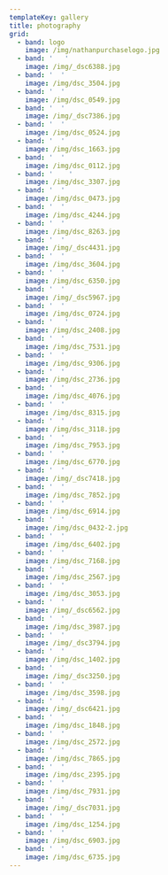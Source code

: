 ```yaml
---
templateKey: gallery
title: photography
grid:
  - band: logo
    image: /img/nathanpurchaselogo.jpg
  - band: '   '
    image: /img/_dsc6388.jpg
  - band: '  '
    image: /img/dsc_3504.jpg
  - band: '  '
    image: /img/dsc_0549.jpg
  - band: '  '
    image: /img/_dsc7386.jpg
  - band: '  '
    image: /img/dsc_0524.jpg
  - band: '  '
    image: /img/dsc_1663.jpg
  - band: '  '
    image: /img/dsc_0112.jpg
  - band: '    '
    image: /img/dsc_3307.jpg
  - band: '  '
    image: /img/dsc_0473.jpg
  - band: '  '
    image: /img/dsc_4244.jpg
  - band: '  '
    image: /img/dsc_8263.jpg
  - band: '  '
    image: /img/_dsc4431.jpg
  - band: '  '
    image: /img/dsc_3604.jpg
  - band: '  '
    image: /img/dsc_6350.jpg
  - band: '  '
    image: /img/_dsc5967.jpg
  - band: '  '
    image: /img/dsc_0724.jpg
  - band: '   '
    image: /img/dsc_2408.jpg
  - band: '  '
    image: /img/dsc_7531.jpg
  - band: '  '
    image: /img/dsc_9306.jpg
  - band: '  '
    image: /img/dsc_2736.jpg
  - band: '  '
    image: /img/dsc_4076.jpg
  - band: '  '
    image: /img/dsc_8315.jpg
  - band: '  '
    image: /img/dsc_3118.jpg
  - band: '  '
    image: /img/dsc_7953.jpg
  - band: '  '
    image: /img/dsc_6770.jpg
  - band: '  '
    image: /img/_dsc7418.jpg
  - band: '  '
    image: /img/dsc_7852.jpg
  - band: '  '
    image: /img/dsc_6914.jpg
  - band: '  '
    image: /img/dsc_0432-2.jpg
  - band: '  '
    image: /img/dsc_6402.jpg
  - band: '  '
    image: /img/dsc_7168.jpg
  - band: '  '
    image: /img/dsc_2567.jpg
  - band: '  '
    image: /img/dsc_3053.jpg
  - band: '  '
    image: /img/_dsc6562.jpg
  - band: '  '
    image: /img/dsc_3987.jpg
  - band: '  '
    image: /img/_dsc3794.jpg
  - band: '  '
    image: /img/dsc_1402.jpg
  - band: '  '
    image: /img/_dsc3250.jpg
  - band: '  '
    image: /img/dsc_3598.jpg
  - band: '  '
    image: /img/_dsc6421.jpg
  - band: '  '
    image: /img/dsc_1848.jpg
  - band: '  '
    image: /img/dsc_2572.jpg
  - band: '  '
    image: /img/dsc_7865.jpg
  - band: '  '
    image: /img/dsc_2395.jpg
  - band: '  '
    image: /img/dsc_7931.jpg
  - band: '  '
    image: /img/_dsc7031.jpg
  - band: '  '
    image: /img/dsc_1254.jpg
  - band: '  '
    image: /img/dsc_6903.jpg
  - band: '  '
    image: /img/dsc_6735.jpg
---
```


